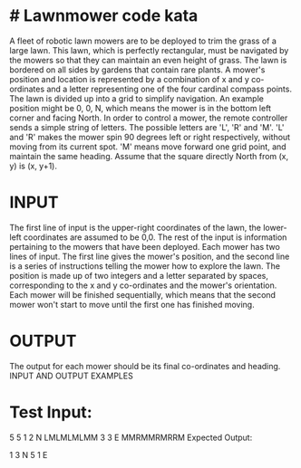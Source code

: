 # # Lawnmower code kata

A fleet of robotic lawn mowers are to be deployed to trim the grass of a large lawn.
This lawn, which is perfectly rectangular, must be navigated by the mowers so that
they can maintain an even height of grass. The lawn is bordered on all sides by
gardens that contain rare plants.
A mower&#39;s position and location is represented by a combination of x and y co-
ordinates and a letter representing one of the four cardinal compass points. The lawn
is divided up into a grid to simplify navigation. An example position might be 0, 0, N,
which means the mower is in the bottom left corner and facing North.
In order to control a mower, the remote controller sends a simple string of letters. The
possible letters are &#39;L&#39;, &#39;R&#39; and &#39;M&#39;. &#39;L&#39; and &#39;R&#39; makes the mower spin 90 degrees left
or right respectively, without moving from its current spot. &#39;M&#39; means move forward
one grid point, and maintain the same heading.
Assume that the square directly North from (x, y) is (x, y+1).

# INPUT

The first line of input is the upper-right coordinates of the lawn, the lower-left
coordinates are assumed to be 0,0.
The rest of the input is information pertaining to the mowers that have been
deployed. Each mower has two lines of input. The first line gives the mower&#39;s
position, and the second line is a series of instructions telling the mower how to
explore the lawn.
The position is made up of two integers and a letter separated by spaces,
corresponding to the x and y co-ordinates and the mower&#39;s orientation.
Each mower will be finished sequentially, which means that the second mower won&#39;t
start to move until the first one has finished moving.

# OUTPUT

The output for each mower should be its final co-ordinates and heading.
INPUT AND OUTPUT EXAMPLES

# Test Input:
5 5
1 2 N
LMLMLMLMM
3 3 E
MMRMMRMRRM
Expected Output:

1 3 N
5 1 E
